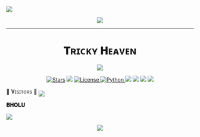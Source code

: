 
</h2>
<img src="https://readme-typing-svg.herokuapp.com?color=FF0008&width=420&lines=♦𝐖ᴇʟᴄᴏᴍᴇ+𝐓ᴏ+𝐌ʏ+𝐆ɪᴛʜᴜʙ+𝐑ᴇᴘᴏsɪᴛᴏʀʏ;🎭+𝐏ᴏᴡᴇʀᴇᴅ+𝐁𝚈+𝐍ᴏᴏʙ+𝐑ᴀʜᴜʟ+🎭">
<p align="center">
  <img src="https://telegra.ph/file/74a327ec9b2a091a38ead.jpg">
</p>


_________________
<h1 align="center">𝐓ʀɪᴄᴋʏ 𝐇ᴇᴀᴠᴇɴ</h1>
<p align="center">
  <img src="https://github.com/Noob-Bholu/TrickyHeaven/blob/main/TrickyRobot/resources/tricky.jpg">
</p>
<p align="center">
<a href="https://github.com/Noob-Bholu/TrickyHeaven/stargazers"><img src="https://img.shields.io/github/stars/Noob-Bholu/TrickyHeaven?color=black&logo=github&logoColor=black&style=for-the-badge" alt="Stars" /></a>
<a href="https://github.com/Noob-Bholu/TrickyHeaven/network/members"> <img src="https://img.shields.io/github/forks/Noob-Bholu/TrickyHeaven?color=black&logo=github&logoColor=black&style=for-the-badge" /></a>
<a href="https://github.com/Noob-Bholu/TrickyHeaven/blob/master/LICENSE"> <img src="https://img.shields.io/badge/License-MIT-blueviolet?style=for-the-badge" alt="License" /> </a>
<a href="https://www.python.org/"> <img src="https://img.shields.io/badge/Written%20in-Python-skyblue?style=for-the-badge&logo=python" alt="Python" /> </a>
<a href="https://pypi.org/project/Telethon/"> <img src="https://img.shields.io/pypi/v/telethon?color=white&label=telethon&logo=python&logoColor=blue&style=for-the-badge" /></a>
<a href="https://pypi.org/project/Pyrogram/"> <img src="https://img.shields.io/pypi/v/pyrogram?color=white&label=pyrogram&logo=python&logoColor=blue&style=for-the-badge" /></a>
<a href="https://github.com/Noob-Bholu/TrickyHeaven"> <img src="https://img.shields.io/github/repo-size/Noob-Bholu/TrickyHeaven?color=skyblue&logo=github&logoColor=blue&style=for-the-badge" /></a>
<a href="https://github.com/Noob-Bholu/TrickyHeaven/commits/Noob-Mukesh "> <img src="https://img.shields.io/github/last-commit/Noob-Bholu/TrickyHeaven?color=black&logo=github&logoColor=black&style=for-the-badge" /></a>
</p>

<p align="centre">
     🤖 𝐕ɪsɪᴛᴏʀs 🤖
<!--
**legend9986/legend9986** is a _special_ repository because its `README.md` (this file) appear on github profile.


<p align="centre">
<b>ᴠɪsɪᴛᴏʀs</b><br>
--> <img align="middle" src="https://profile-counter.glitch.me/legend9986/count.svg />

</p>

<h2 align="centre">

__𝐁𝐇𝐎𝐋𝐔__


</h2>
<img src="https://readme-typing-svg.herokuapp.com?color=FF0008&width=420&lines=♦𝐖ᴇʟᴄᴏᴍᴇ+𝐓ᴏ+𝐌ʏ+𝐆ɪᴛʜᴜʙ+𝐑ᴇᴘᴏsɪᴛᴏʀʏ;🎭+𝐏ᴏᴡᴇʀᴇᴅ+𝐁𝚈+𝐍ᴏᴏʙ+𝐑ᴀʜᴜʟ+🎭">
<p align="center">
  <img src="https://telegra.ph/file/74a327ec9b2a091a38ead.jpg">
</p>
